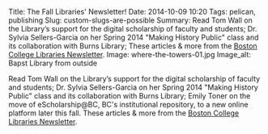 Title: The Fall Libraries' Newsletter!
Date: 2014-10-09 10:20
Tags: pelican, publishing
Slug: custom-slugs-are-possible
Summary: Read Tom Wall on the Library’s support for the digital scholarship of faculty and students; Dr. Sylvia Sellers-Garcia on her Spring 2014 "Making History Public" class and its collaboration with Burns Library; These articles & more from the [Boston College Libraries Newsletter](www.bc.edu/sites/libraries/newsletter/2014fall/index.html).
Image: where-the-towers-01.jpg
Image_alt: Bapst Library from outside

Read Tom Wall on the Library’s support for the digital scholarship of faculty and students; Dr. Sylvia Sellers-Garcia on her Spring 2014 "Making History Public" class and its collaboration with Burns Library; Emily Toner on the move of eScholarship@BC, BC's institutional repository, to a new online platform later this fall. These articles & more from the 
[Boston College Libraries Newsletter](www.bc.edu/sites/libraries/newsletter/2014fall/index.html).